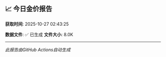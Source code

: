 ## 📈 今日金价报告

**获取时间**: 2025-10-27 02:43:25

**数据文件**: ✅ 已生成
**文件大小**: 8.0K

---
*此报告由GitHub Actions自动生成*
